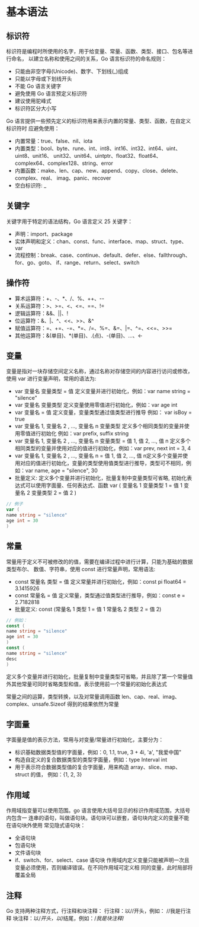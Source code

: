 # 基本语法

## 标识符

标识符是编程时所使用的名字，用于给变量、常量、函数、类型、接口、包名等进行命名，
以建立名称和使用之间的关系，Go 语言标识符的命名规则：

+ 只能由非空字母(Unicode)、数字、下划线(_)组成
+ 只能以字母或下划线开头
+ 不能 Go 语言关键字
+ 避免使用 Go 语言预定义标识符
+ 建议使用驼峰式
+ 标识符区分大小写

Go 语言提供一些预先定义的标识符用来表示内置的常量、类型、函数，在自定义标识符时
应避免使用：

+ 内置常量：true、false、nil、iota
+ 内置类型：bool、byte、rune、int、int8、int16、int32、int64、uint、uint8、unit16、
unit32、unit64、uintptr、float32、float64、complex64、complex128、string、error
+ 内置函数：make、len、cap、new、append、copy、close、delete、complex、real、
imag、panic、recover
+ 空白标识符: _

## 关键字

关键字用于特定的语法结构，Go 语言定义 25 关键字：

+ 声明：import、package
+ 实体声明和定义：chan、const、func、interface、map、struct、type、var
+ 流程控制：break、case、continue、default、defer、else、fallthrough、for、go、goto、
if、range、return、select、switch

## 操作符

+ 算术运算符：+、-、*、/、%、++、--
+ 关系运算符：>、>=、<、<=、==、!=
+ 逻辑运算符：&&、||、!
+ 位运算符：&、|、^、<<、>>、&^
+ 赋值运算符：=、+=、-=、*=、/=、%=、&=、|=、^=、<<=、>>=
+ 其他运算符：&(单目)、*(单目)、.(点)、-(单目)、…、<-

## 变量

变量是指对一块存储空间定义名称，通过名称对存储空间的内容进行访问或修改，使用 var
进行变量声明，常用的语法为:

+ var 变量名 变量类型 = 值 定义变量并进行初始化，例如：var name string = "silence"
+ var 变量名 变量类型 定义变量使用零值进行初始化，例如：var age int
+ var 变量名 = 值 定义变量，变量类型通过值类型进行推导 例如： var isBoy = true
+ var 变量名 1, 变量名 2 , …, 变量名 n 变量类型 定义多个相同类型的变量并使用零值进行初始化 例如：var prefix, suffix string
+ var 变量名 1, 变量名 2 , …, 变量名 n 变量类型 = 值 1, 值 2, …, 值 n 定义多个相同类型的变量并使用对应的值进行初始化，例如：var prev, next int = 3, 4
+ var 变量名 1, 变量名 2 , …, 变量名 n = 值 1, 值 2, …, 值 n定义多个变量并使用对应的值进行初始化，变量的类型使用值类型进行推导，类型可不相同，例如：var name, age = "silence", 30
+ 批量定义: 定义多个变量并进行初始化，批量复制中变量类型可省略, 初始化表达式可以使用字面量、任何表达式、函数
    var (
    变量名 1 变量类型 1 = 值 1
    变量名 2 变量类型 2 = 值 2
    )

```go
// 例子
var (
name string = "silence"
age int = 30
)
```

## 常量

常量用于定义不可被修改的的值，需要在编译过程中进行计算，只能为基础的数据类型布尔、
数值、字符串，使用 const 进行常量声明，常用语法:

+ const 常量名 类型 = 值 定义常量并进行初始化，例如：const pi float64 = 3.1415926
+ const 常量名 = 值 定义常量，类型通过值类型进行推导，例如：const e = 2.7182818
+ 批量定义: const (常量名 1 类型 1 = 值 1 常量名 2 类型 2 = 值 2)

```go
// 例如：
const (
name string = "silence"
age int = 30
)
const (
name string = "silence"
desc
)
```

定义多个变量并进行初始化，批量复制中变量类型可省略，并且除了第一个常量值外其他常量可同时省略类型和值，表示使用前一个常量的初始化表达式

常量之间的运算，类型转换，以及对常量调用函数 len、cap、real、imag、complex、unsafe.Sizeof 得到的结果依然为常量

## 字面量

字面量是值的表示方法，常用与对变量/常量进行初始化，主要分为：

+ 标识基础数据类型值的字面量，例如：0, 1.1, true, 3 + 4i, 'a', "我爱中国"
+ 构造自定义的复合数据类型的类型字面量，例如：type Interval int
+ 用于表示符合数据类型值的复合字面量，用来构造 array、slice、map、struct 的值，
例如：{1, 2, 3}

## 作用域

作用域指变量可以使用范围。go 语言使用大括号显示的标识作用域范围，大括号内包含一
连串的语句，叫做语句块。语句块可以嵌套，语句块内定义的变量不能在语句块外使用
常见隐式语句块：

+ 全语句块
+ 包语句块
+ 文件语句块
+ if、switch、for、select、case 语句块
作用域内定义变量只能被声明一次且变量必须使用，否则编译错误。在不同作用域可定义相
同的变量，此时局部将覆盖全局

## 注释

Go 支持两种注释方式，行注释和块注释：
行注释：以//开头，例如： //我是行注释
块注释：以/*开头，以*/结尾，例如：/*我是块注释*/


